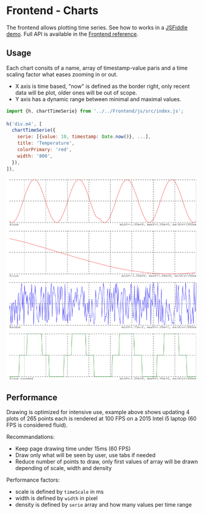 # Frontend - Charts

The frontend allows plotting time series. See how to works in a [JSFiddle demo](http://jsfiddle.net/awegrzyn/mjyzcen9/).
Full API is available in the [Frontend reference](../reference/frontend-api.md#chartTimeSerie).

## Usage

Each chart consits of a name, array of timestamp-value paris and a time scaling factor what eases zooming in or out.

- X axis is time based, "now" is defined as the border right, only recent data will be plot, older ones will be out of scope.
- Y axis has a dynamic range between minimal and maximal values.

```js
import {h, chartTimeSerie} from '../../Frontend/js/src/index.js';

h('div.m4', [
  chartTimeSerie({
    serie: [{value: 10, timestamp: Date.now()}, ...],
    title: 'Temperature',
    colorPrimary: 'red',
    width: '800',
  }),
]),
```

![Example of chart usage](../images/charts-timeserie.png)

## Performance

Drawing is optimized for intensive use, example above shows updating 4 plots of 265 points each is rendered at 100 FPS on a 2015 Intel i5 laptop (60 FPS is considered fluid).

Recommandations:
- Keep page drawing time under 15ms (60 FPS)
- Draw only what will be seen by user, use tabs if needed
- Reduce number of points to draw, only first values of array will be drawn depending of scale, width and density

Performance factors:
- scale is defined by `timeScale` in ms
- width is defined by `width` in pixel
- density is defined by `serie` array and how many values per time range
